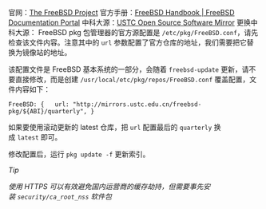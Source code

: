 官网：[The FreeBSD Project](https://www.freebsd.org/)
官方手册：[FreeBSD Handbook | FreeBSD Documentation Portal](https://docs.freebsd.org/en/books/handbook/)
中科大源：[USTC Open Source Software Mirror](https://mirrors.ustc.edu.cn/)
更换中科大源：
FreeBSD pkg 包管理器的官方源配置是 `/etc/pkg/FreeBSD.conf`，请先检查该文件内容。注意其中的 `url` 参数配置了官方仓库的地址，我们需要把它替换为镜像站的地址。

该配置文件是 FreeBSD 基本系统的一部分，会随着 `freebsd-update` 更新，请不要直接修改，而是创建 `/usr/local/etc/pkg/repos/FreeBSD.conf` 覆盖配置，文件内容如下：

`FreeBSD: {   url: "http://mirrors.ustc.edu.cn/freebsd-pkg/${ABI}/quarterly", }`

如果要使用滚动更新的 latest 仓库，把 `url` 配置最后的 `quarterly` 换成 `latest` 即可。

修改配置后，运行 `pkg update -f` 更新索引。

*Tip*

*使用 HTTPS 可以有效避免国内运营商的缓存劫持，但需要事先安装 `security/ca_root_nss` 软件包*